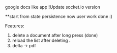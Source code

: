 google docs like app 
!Update socket.io version 

**start from state persistence now user work done :) 

Features: 
1. delete a document after long press  (done)
2. reload the list after deleting . 
3. delta -> pdf 